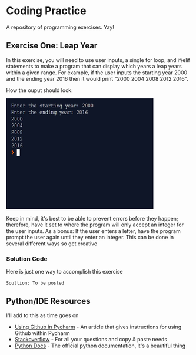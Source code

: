# Coding Practice
A repository of programming exercises. Yay!

## Exercise One: Leap Year

In this exercise, you will need to use user inputs, a single for loop, and if/elif statements to make a program that can display which years a leap years within a given range. For example, if the user inputs the starting year 2000 and the ending year 2016 then it would print "2000 2004 2008 2012 2016".

How the ouput should look:

<img src="https://github.com/bebarrentine/CodingPractice/blob/master/ProgrammingSC/LeapYear.JPG" width="400" height="300" />


Keep in mind, it's best to be able to prevent errors before they happen; therefore, have it set to where the program will only accept an integer for the user inputs. 
As a bonus: If the user enters a letter, have the program prompt the user again until they enter an integer. This can be done in several different ways so get creative

### Solution Code

Here is just one way to accomplish this exercise

```
Soultion: To be posted
```

## Python/IDE Resources
I'll add to this as time goes on

* [Using Github in Pycharm](https://www.simplifiedpython.net/how-to-add-code-to-github/) - An article that gives instructions for using Github within Pycharm
* [Stackoverflow](https://stackoverflow.com/) - For all your questions and copy & paste needs
* [Python Docs](https://docs.python.org/3/tutorial/) - The official python documentation, it's a beautiful thing
